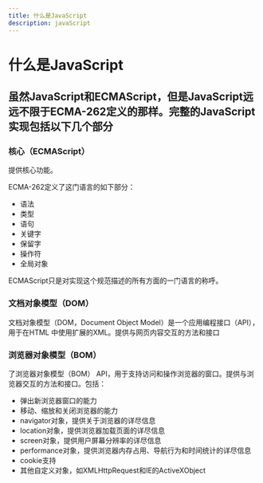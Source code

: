 ```yaml
---
title: 什么是JavaScript
description: javaScript
---
```


# 什么是JavaScript

## 虽然JavaScript和ECMAScript，但是JavaScript远远不限于ECMA-262定义的那样。完整的JavaScript实现包括以下几个部分

### 核心（ECMAScript）

提供核心功能。

ECMA-262定义了这门语言的如下部分：

* 语法
* 类型
* 语句
* 关键字
* 保留字
* 操作符
* 全局对象

ECMAScript只是对实现这个规范描述的所有方面的一门语言的称呼。

### 文档对象模型（DOM）

文档对象模型（DOM，Document Object Model）是一个应用编程接口（API），用于在HTML 中使用扩展的XML。提供与网页内容交互的方法和接口

### 浏览器对象模型（BOM）

了浏览器对象模型（BOM） API，用于支持访问和操作浏览器的窗口。提供与浏览器交互的方法和接口。包括：

* 弹出新浏览器窗口的能力
* 移动、缩放和关闭浏览器的能力
* navigator对象，提供关于浏览器的详尽信息
* location对象，提供浏览器加载页面的详尽信息
* screen对象，提供用户屏幕分辨率的详尽信息
* performance对象，提供浏览器内存占用、导航行为和时间统计的详尽信息
* cookie支持
* 其他自定义对象，如XMLHttpRequest和IE的ActiveXObject
